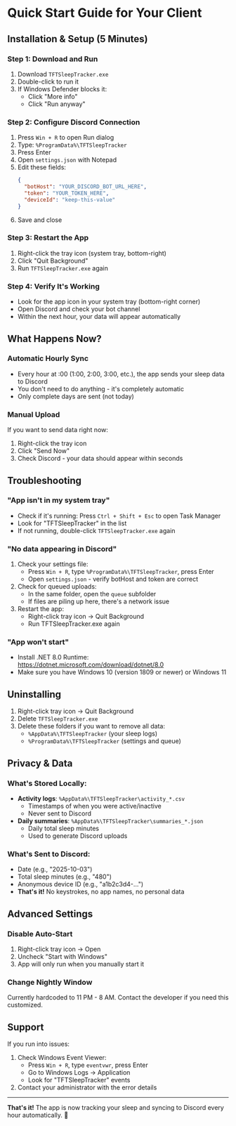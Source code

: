 # Quick Start Guide for Your Client

## Installation & Setup (5 Minutes)

### Step 1: Download and Run
1. Download `TFTSleepTracker.exe`
2. Double-click to run it
3. If Windows Defender blocks it:
   - Click "More info"
   - Click "Run anyway"

### Step 2: Configure Discord Connection
1. Press `Win + R` to open Run dialog
2. Type: `%ProgramData%\TFTSleepTracker`
3. Press Enter
4. Open `settings.json` with Notepad
5. Edit these fields:
   ```json
   {
     "botHost": "YOUR_DISCORD_BOT_URL_HERE",
     "token": "YOUR_TOKEN_HERE",
     "deviceId": "keep-this-value"
   }
   ```
6. Save and close

### Step 3: Restart the App
1. Right-click the tray icon (system tray, bottom-right)
2. Click "Quit Background"
3. Run `TFTSleepTracker.exe` again

### Step 4: Verify It's Working
- Look for the app icon in your system tray (bottom-right corner)
- Open Discord and check your bot channel
- Within the next hour, your data will appear automatically

## What Happens Now?

### Automatic Hourly Sync
- Every hour at :00 (1:00, 2:00, 3:00, etc.), the app sends your sleep data to Discord
- You don't need to do anything - it's completely automatic
- Only complete days are sent (not today)

### Manual Upload
If you want to send data right now:
1. Right-click the tray icon
2. Click "Send Now"
3. Check Discord - your data should appear within seconds

## Troubleshooting

### "App isn't in my system tray"
- Check if it's running: Press `Ctrl + Shift + Esc` to open Task Manager
- Look for "TFTSleepTracker" in the list
- If not running, double-click `TFTSleepTracker.exe` again

### "No data appearing in Discord"
1. Check your settings file:
   - Press `Win + R`, type `%ProgramData%\TFTSleepTracker`, press Enter
   - Open `settings.json` - verify botHost and token are correct
2. Check for queued uploads:
   - In the same folder, open the `queue` subfolder
   - If files are piling up here, there's a network issue
3. Restart the app:
   - Right-click tray icon → Quit Background
   - Run TFTSleepTracker.exe again

### "App won't start"
- Install .NET 8.0 Runtime: https://dotnet.microsoft.com/download/dotnet/8.0
- Make sure you have Windows 10 (version 1809 or newer) or Windows 11

## Uninstalling

1. Right-click tray icon → Quit Background
2. Delete `TFTSleepTracker.exe`
3. Delete these folders if you want to remove all data:
   - `%AppData%\TFTSleepTracker` (your sleep logs)
   - `%ProgramData%\TFTSleepTracker` (settings and queue)

## Privacy & Data

### What's Stored Locally:
- **Activity logs**: `%AppData%\TFTSleepTracker\activity_*.csv`
  - Timestamps of when you were active/inactive
  - Never sent to Discord
- **Daily summaries**: `%AppData%\TFTSleepTracker\summaries_*.json`
  - Daily total sleep minutes
  - Used to generate Discord uploads

### What's Sent to Discord:
- Date (e.g., "2025-10-03")
- Total sleep minutes (e.g., "480")
- Anonymous device ID (e.g., "a1b2c3d4-...")
- **That's it!** No keystrokes, no app names, no personal data

## Advanced Settings

### Disable Auto-Start
1. Right-click tray icon → Open
2. Uncheck "Start with Windows"
3. App will only run when you manually start it

### Change Nightly Window
Currently hardcoded to 11 PM - 8 AM. Contact the developer if you need this customized.

## Support

If you run into issues:
1. Check Windows Event Viewer:
   - Press `Win + R`, type `eventvwr`, press Enter
   - Go to Windows Logs → Application
   - Look for "TFTSleepTracker" events
2. Contact your administrator with the error details

---

**That's it!** The app is now tracking your sleep and syncing to Discord every hour automatically. 🎉
